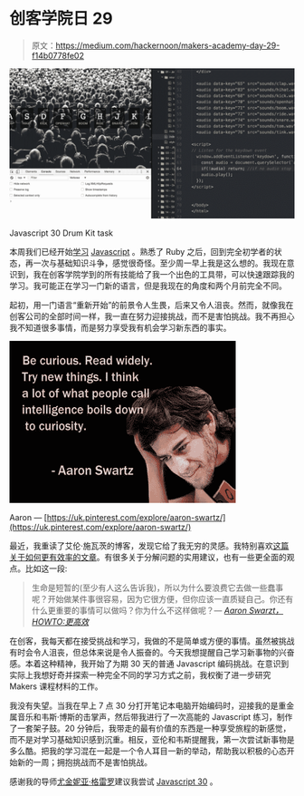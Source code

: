 # 创客学院日 29

> 原文：<https://medium.com/hackernoon/makers-academy-day-29-f14b0778fe02>

![](img/a12b05c25f71bbed56a527ab3d353998.png)

Javascript 30 Drum Kit task

本周我们已经开始[学习](https://hackernoon.com/tagged/learning) [Javascript](https://hackernoon.com/tagged/javascript) 。熟悉了 Ruby 之后，回到完全初学者的状态，再一次与基础知识斗争，感觉很奇怪。至少周一早上我是这么想的。我现在意识到，我在创客学院学到的所有技能给了我一个出色的工具带，可以快速跟踪我的学习。我可能正在学习一门新的语言，但是我现在的角度和两个月前完全不同。

起初，用一门语言“重新开始”的前景令人生畏，后来又令人沮丧。然而，就像我在创客公司的全部时间一样，我一直在努力迎接挑战，而不是害怕挑战。我不再担心我不知道很多事情，而是努力享受我有机会学习新东西的事实。

![](img/bc37b94fcd85cb4b22b65028151eb952.png)

Aaron — [https://uk.pinterest.com/explore/aaron-swartz/](https://uk.pinterest.com/explore/aaron-swartz/)

最近，我重读了艾伦·施瓦茨的博客，发现它给了我无穷的灵感。我特别喜欢[这篇关于如何更有效率的文章](http://www.aaronsw.com/weblog/productivity)。有很多关于分解问题的实用建议，也有一些更全面的观点。比如这一段:

> 生命是短暂的(至少有人这么告诉我)，所以为什么要浪费它去做一些蠢事呢？开始做某件事很容易，因为它很方便，但你应该一直质疑自己。你还有什么更重要的事情可以做吗？你为什么不这样做呢？— [*Aaron Swarzt，HOWTO:更高效*](http://www.aaronsw.com/weblog/productivity)

在创客，我每天都在接受挑战和学习，我做的不是简单或方便的事情。虽然被挑战有时会令人沮丧，但总体来说是令人振奋的。今天我想提醒自己学习新事物的兴奋感。本着这种精神，我开始了为期 30 天的普通 Javascript 编码挑战。在意识到实际上我想好奇并探索一种完全不同的学习方式之前，我权衡了进一步研究 Makers 课程材料的工作。

我没有失望。当我在早上 7 点 30 分打开笔记本电脑开始编码时，迎接我的是重金属音乐和韦斯·博斯的击掌声，然后带我进行了一次高能的 Javascript 练习，制作了一套架子鼓。20 分钟后，我带走的最有价值的东西是一种享受旅程的新感觉，而不是对学习基础知识感到沉重。相反，亚伦和韦斯提醒我，第一次尝试新事物是多么酷。把我的学习混在一起是一个令人耳目一新的举动，帮助我以积极的心态开始新的一周；拥抱挑战而不是害怕挑战。

感谢我的导师[尤金妮亚·格雷罗](https://medium.com/u/b1c8785ba580?source=post_page-----f14b0778fe02--------------------------------)建议我尝试 [Javascript 30](https://javascript30.com/) 。